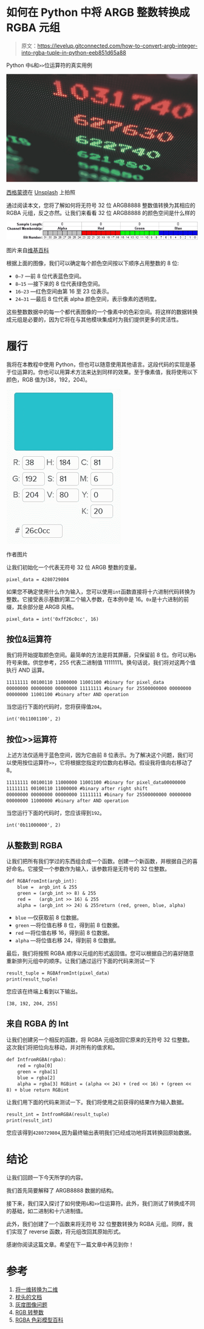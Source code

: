 # 如何在 Python 中将 ARGB 整数转换成 RGBA 元组

> 原文：<https://levelup.gitconnected.com/how-to-convert-argb-integer-into-rgba-tuple-in-python-eeb851d65a88>

Python 中`&`和`>>`位运算符的真实用例

![](img/0c0c249971134e9de3e49c0e5060c822.png)

[西格蒙德](https://unsplash.com/@sigmund?utm_source=unsplash&utm_medium=referral&utm_content=creditCopyText)在 [Unsplash](https://unsplash.com/s/photos/pixel?utm_source=unsplash&utm_medium=referral&utm_content=creditCopyText) 上拍照

通过阅读本文，您将了解如何将无符号 32 位 ARGB8888 整数值转换为其相应的 RGBA 元组，反之亦然。让我们来看看 32 位 ARGB8888 的颜色空间是什么样的

![](img/bd4bf7560573e6784c8ccba69751fbe4.png)

图片来自[维基百科](https://en.wikipedia.org/wiki/RGBA_color_model)

根据上面的图像，我们可以确定每个颜色空间按以下顺序占用整数的 8 位:

*   `0–7` —前 8 位代表蓝色空间。
*   `8–15` —接下来的 8 位代表绿色空间。
*   `16–23` —红色空间由第 16 至 23 位表示。
*   `24–31` —最后 8 位代表 alpha 颜色空间，表示像素的透明度。

这些整数数据中的每一个都代表图像的一个像素中的色彩空间。将这样的数据转换成元组是必要的，因为它将在与其他模块集成时为我们提供更多的灵活性。

# 履行

我将在本教程中使用 Python，但也可以随意使用其他语言。这段代码的实现是基于位运算的。你也可以用算术方法来达到同样的效果。至于像素值，我将使用以下颜色，RGB 值为(38，192，204)。

![](img/19c586e366168a5189dcbb56a811d8fd.png)

作者图片

让我们初始化一个代表无符号 32 位 ARGB 整数的变量。

```
pixel_data = 4280729804
```

如果您不确定使用什么作为输入，您可以使用`int`函数直接将十六进制代码转换为整数。它接受表示基数的第二个输入参数，在本例中是 16。`0x`是十六进制的前缀，其余部分是 ARGB 风格。

```
pixel_data = int('0xff26c0cc', 16)
```

## 按位&运算符

我们将开始提取颜色空间。最简单的方法是将其屏蔽，只保留前 8 位。你可以用`&`符号来做。供您参考，255 代表二进制值 11111111。换句话说，我们将对这两个值执行 AND 运算。

```
11111111 00100110 11000000 11001100 #binary for pixel_data
00000000 00000000 00000000 11111111 #binary for 25500000000 00000000 00000000 11001100 #binary after AND operation
```

当您运行下面的代码时，您将获得值`204`。

```
int('0b11001100', 2)
```

## 按位>>运算符

上述方法仅适用于蓝色空间，因为它由前 8 位表示。为了解决这个问题，我们可以使用按位运算符`>>`，它将根据您指定的位数向右移动。假设我将值向右移动了 8。

```
11111111 00100110 11000000 11001100 #binary for pixel_data00000000 11111111 00100110 11000000 #binary after right shift
00000000 00000000 00000000 11111111 #binary for 25500000000 00000000 00000000 11000000 #binary after AND operation
```

当您运行下面的代码时，您应该得到`192`。

```
int('0b11000000', 2)
```

## 从整数到 RGBA

让我们把所有我们学过的东西组合成一个函数。创建一个新函数，并根据自己的喜好命名。它接受一个参数作为输入，该参数将是无符号的 32 位整数。

```
def RGBAfromInt(argb_int):
    blue =  argb_int & 255
    green = (argb_int >> 8) & 255
    red =   (argb_int >> 16) & 255
    alpha = (argb_int >> 24) & 255return (red, green, blue, alpha)
```

*   `blue` —仅获取前 8 位数据。
*   `green` —将位值右移 8 位，得到前 8 位数据。
*   `red` —将位值右移 16，得到前 8 位数据。
*   `alpha` —将位值右移 24，得到前 8 位数据。

最后，我们将按照 RGBA 顺序以元组的形式返回值。您可以根据自己的喜好随意重新排列元组中的顺序。让我们通过运行下面的代码来测试一下

```
result_tuple = RGBAfromInt(pixel_data)
print(result_tuple)
```

您应该在终端上看到以下输出。

```
[38, 192, 204, 255]
```

## 来自 RGBA 的 Int

让我们创建另一个相反的函数，将 RGBA 元组改回它原来的无符号 32 位整数。这次我们将把位向左移动，并对所有的值求和。

```
def IntfromRGBA(rgba):
    red = rgba[0]
    green = rgba[1]
    blue = rgba[2]
    alpha = rgba[3] RGBint = (alpha << 24) + (red << 16) + (green << 8) + blue return RGBint
```

让我们用下面的代码来测试一下。我们将使用之前获得的结果作为输入数据。

```
result_int = IntfromRGBA(result_tuple)
print(result_int)
```

您应该得到`4280729804`,因为最终输出表明我们已经成功地将其转换回原始数据。

# 结论

让我们回顾一下今天所学的内容。

我们首先简要解释了 ARGB8888 数据的结构。

接下来，我们深入探讨了如何使用`&`和`>>`位运算符。此外，我们测试了转换成不同的基础，如二进制和十六进制值。

此外，我们创建了一个函数来将无符号 32 位整数转换为 RGBA 元组。同样，我们实现了 reverse 函数，将元组改回其原始形式。

感谢你阅读这篇文章。希望在下一篇文章中再见到你！

# 参考

1.  [将一维转换为二维](https://stackoverflow.com/questions/17483557/python-transforming-one-dimensional-array-into-two-dimensional-array)
2.  [枕头的文档](https://pillow.readthedocs.io/en/latest/handbook/concepts.html#concept-modes)
3.  [灰度图像问题](https://github.com/python-pillow/Pillow/issues/3781)
4.  [RGB 转整数](https://stackoverflow.com/questions/2262100/rgb-int-to-rgb-python)
5.  [RGBA 色彩模型百科](https://en.wikipedia.org/wiki/RGBA_color_model)
